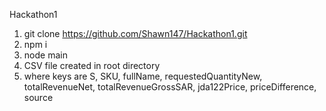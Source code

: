 Hackathon1

1. git clone https://github.com/Shawn147/Hackathon1.git
2. npm i
3. node main
4. CSV file created in root directory
5. where keys are S, SKU, fullName, requestedQuantityNew, totalRevenueNet, totalRevenueGrossSAR, jda122Price, priceDifference, source
